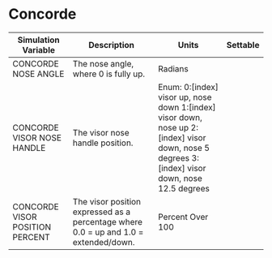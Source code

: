 # Concorde

| Simulation Variable | Description | Units | Settable |
| --- | --- | --- | --- |
| CONCORDE NOSE ANGLE | The nose angle, where 0 is fully up. | Radians |  |
| CONCORDE VISOR NOSE HANDLE | The visor nose handle position. | Enum: 0:[index] visor up, nose down 1:[index] visor down, nose up 2:[index] visor down, nose 5 degrees 3:[index] visor down, nose 12.5 degrees |  |
| CONCORDE VISOR POSITION PERCENT | The visor position expressed as a percentage where 0.0 = up and 1.0 = extended/down. | Percent Over 100 |  |